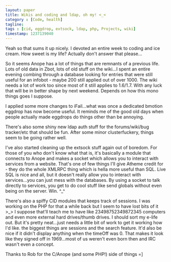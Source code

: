 ```yaml
---
layout: paper
title: Wikis and coding and ldap, oh my! <_<
category : [Code, health]
tagline: 
tags : [cid, eggdrop, extsock, ldap, php, Projects, wiki]
timestamp: 1237139040
---
```

Yeah so that sums it up nicely. I devoted an entire week to coding and ice cream. How sweet is my life? Actually don't answer that please...

So it seems Anope has a lot of things that are remnants of a previous life. Lots of old data in Zbot, lots of old stuff on the wiki...I spent an entire evening combing through a database looking for entries that were still useful for an infobot - maybe 200 still applied out of over 1000. The wiki needs a lot of work too since most of it still applies to 1.6/1.7. With any luck that will be in better shape by next weekend. Depends on how this mono things goes I suppose.

I applied some more changes to iFail...what was once a dedicated bmotion eggdrop has now become useful. It reminds me of the good old days when people actually made eggdrops do things other than be annoying.

There's also some shiny new ldap auth stuff for the forums/wiki/bug tracker/etc that should be fun. After some minor clusterfuckery, things seem to be going rather well.

I've also started cleaning up the extsock stuff again out of boredom. For those of you who don't know what that is, it's basically a module that connects to Anope and makes a socket which allows you to interact with services from a website. That's one of few things I'll give Atheme credit for - they do the whole XMLRPC thing which is hella more useful than SQL. Live SQL is nice and all, but it doesn't really allow you to interact with services...you can just mess with the databases. By using a socket to talk directly to services, you get to do cool stuff like send globals without even being on the server. Win. ^_^

There's also a spiffy CID modules that keeps track of sessions. I was working on the PHP for that a while back but I seem to have lost bits of it >_> I suppose that'll teach me to have like 23498752349872345 computers and even more external hard drives/thumb drives. I should sort my e-life out. But it's pretty neat...just needs a little bit of work to get it working how I'd like. the biggest things are sessions and the search feature. It'd also be nice if it didn't display anything when the timeOff was 0. That makes it look like they signed off in 1969...most of us weren't even born then and IRC wasn't even a concept.

Thanks to Rob for the C/Anope (and some PHP!) side of things =]
